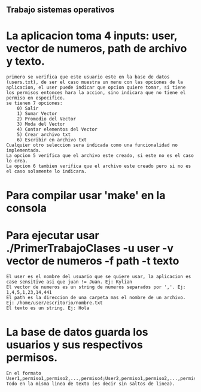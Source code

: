 ## Trabajo sistemas operativos

# La aplicacion toma 4 inputs: user, vector de numeros, path de archivo y texto.
    primero se verifica que este usuario este en la base de datos (users.txt), de ser el caso muestra un menu con las opciones de la aplicacion, el user puede indicar que opcion quiere tomar, si tiene los permisos entonces hara la accion, sino indicara que no tiene el permiso en especifico.
    se tienen 7 opciones:
        0) Salir 
        1) Sumar Vector
        2) Promedio del Vector
        3) Moda del Vector
        4) Contar elementos del Vector
        5) Crear archivo txt
        6) Escribir en archivo txt
    Cualquier otro seleccion sera indicada como una funcionalidad no implementada.
    La opcion 5 verifica que el archivo este creado, si este no es el caso lo crea.
    La opcion 6 tambien verifica que el archivo este creado pero si no es el caso solamente lo indicara.

# Para compilar usar 'make' en la consola

# Para ejecutar usar ./PrimerTrabajoClases -u user -v vector de numeros -f path -t texto
    El user es el nombre del usuario que se quiere usar, la aplicacion es case sensitive asi que juan != Juan. Ej: Kylian
    El vector de numeros es un string de numeros separados por ','. Ej: 1,4,5,1,23,14,441
    El path es la direccion de una carpeta mas el nombre de un archivo. Ej: /home/user/escritorio/nombre.txt
    El texto es un string. Ej: Hola

# La base de datos guarda los usuarios y sus respectivos permisos.
    En el formato User1,permiso1,permiso2,...,permiso4;User2,permiso1,permiso2,...,permiso4;User3,... Todo en la misma linea de texto (es decir sin saltos de linea).